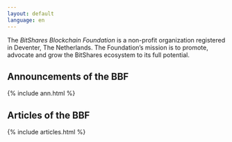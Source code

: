 ```yaml
---
layout: default
language: en
---
```


The *BitShares Blockchain Foundation* is a non-profit organization registered
in Deventer, The Netherlands. The Foundation’s mission is to promote, advocate
and grow the BitShares ecosystem to its full potential.

## Announcements of the BBF

{% include ann.html %}

## Articles of the BBF

{% include articles.html %}
